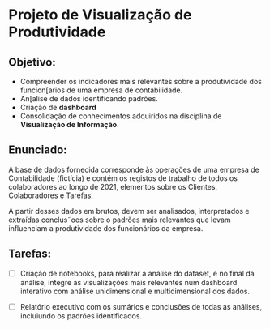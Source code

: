 # Projeto de Visualização de Produtividade

## Objetivo:

- Compreender os indicadores mais relevantes sobre a produtividade dos funcion[arios de uma empresa de contabilidade.
- An[alise de dados identificando padrões.
- Criação de **dashboard**
- Consolidação de conhecimentos adquiridos na disciplina de **Visualização de Informação**.

## Enunciado:

A base de dados fornecida corresponde às operações de uma empresa
de Contabilidade (fictícia) e contém os registos de trabalho de todos os
colaboradores ao longo de 2021, elementos sobre os Clientes, Colaboradores
e Tarefas.

A partir desses dados em brutos, devem ser analisados, interpretados e
extraídas conclus˜oes sobre o padrões mais relevantes que levam influenciam
a produtividade dos funcionários da empresa.

## Tarefas:

- [ ] Criação de notebooks, para realizar a análise do dataset, e no final da análise, integre as visualizações
mais relevantes num dashboard interativo com análise unidimensional e multidimensional dos dados.
- [ ] Relatório executivo com os sumários e conclusões de todas as análises, incluiundo os padrões identificados.

